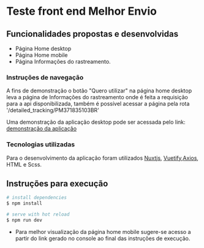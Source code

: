 # Teste front end Melhor Envio

## Funcionalidades propostas e desenvolvidas

- Página Home desktop
- Página Home mobile
- Página Informações do rastreamento.

### Instruções de navegação
A fins de demonstração o botão "Quero utilizar" na página home desktop leva a página de Informações do rastreamento onde é feita a requisição para a api disponibilizada, também é possível acessar a página pela rota '/detailed_tracking/PM371835103BR'

Uma demonstração da aplicação desktop pode ser acessada pelo link: [demonstração da aplicação](https://drive.google.com/file/d/1ndAci6FsFlBObWL3h0da4bTIxagIIdwx/view)


### Tecnologias utilizadas
Para o desenvolvimento da aplicação foram utilizados [Nuxtjs](https://nuxtjs.org/), [Vuetify](https://vuetifyjs.com/en/),[Axios](https://axios.nuxtjs.org/), HTML e Scss.

## Instruções para execução

```bash
# install dependencies
$ npm install

# serve with hot reload 
$ npm run dev
```

* Para melhor visualização da página home mobile sugere-se acesso a partir do link gerado no console ao final das instruções de execução.

